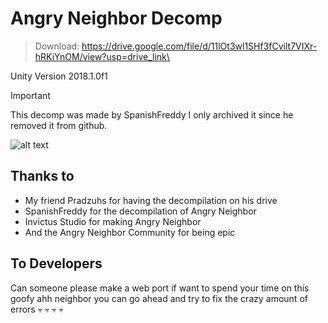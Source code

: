 # Angry Neighbor Decomp

> Download: https://drive.google.com/file/d/11lOt3wl1SHf3fCvilt7VIXr-hRKiYnOM/view?usp=drive_link\
> 
Unity Version 2018.1.0f1

> [!IMPORTANT]
> This decomp was made by SpanishFreddy I only archived it since he removed it from github.

![alt text](https://play-lh.googleusercontent.com/cJsK0l-g6hUyjMPCEQ-B1LaoJnnZijuF_oXhimsvxvsNA0RZUYuUhAUFUwjU0eWLGKY=w2560-h1440-rw)

## Thanks to
- My friend Pradzuhs for having the decompilation on his drive
- SpanishFreddy for the decompilation of Angry Neighbor
- Invictus Studio for making Angry Neighbor
- And the Angry Neighbor Community for being epic

## To Developers
Can someone please make a web port if want to spend your time on this goofy ahh neighbor you can go ahead and try to fix the crazy amount of errors :skull: :skull: :skull: :skull:
